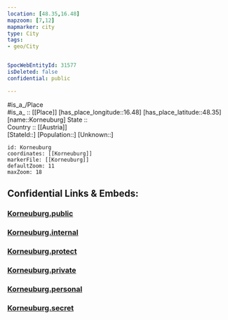 ```yaml
---
location: [48.35,16.48] 
mapzoom: [7,12] 
mapmarker: city 
type: City
tags:
- geo/City


SpocWebEntityId: 31577
isDeleted: false
confidential: public

---
```

#is_a_/Place  
#is_a_ :: [[Place]] 
[has_place_longitude::16.48] 
[has_place_latitude::48.35] 
[name::Korneuburg] 
State ::  
Country :: [[Austria]]  
[StateId::] 
[Population::] 
[Unknown::] 


```leaflet
id: Korneuburg
coordinates: [[Korneuburg]] 
markerFile: [[Korneuburg]] 
defaultZoom: 11 
maxZoom: 18
```


## Confidential Links & Embeds: 

### [Korneuburg.public](/_public/\Earth\Continent\Europe\Europe~Central\Austria\Austrias_States\Niederösterreich\CityKorneuburg.public.md) 

### [Korneuburg.internal](/_internal/\Earth\Continent\Europe\Europe~Central\Austria\Austrias_States\Niederösterreich\CityKorneuburg.internal.md) 

### [Korneuburg.protect](/_protect/\Earth\Continent\Europe\Europe~Central\Austria\Austrias_States\Niederösterreich\CityKorneuburg.protect.md) 

### [Korneuburg.private](/_private/\Earth\Continent\Europe\Europe~Central\Austria\Austrias_States\Niederösterreich\CityKorneuburg.private.md) 

### [Korneuburg.personal](/_personal/\Earth\Continent\Europe\Europe~Central\Austria\Austrias_States\Niederösterreich\CityKorneuburg.personal.md) 

### [Korneuburg.secret](/_secret/\Earth\Continent\Europe\Europe~Central\Austria\Austrias_States\Niederösterreich\CityKorneuburg.secret.md)


